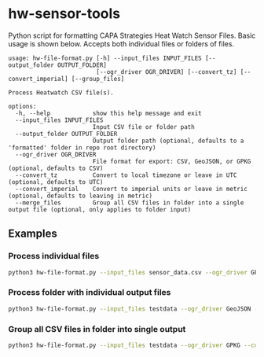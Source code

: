 # hw-sensor-tools
 Python script for formatting CAPA Strategies Heat Watch Sensor Files. Basic usage is shown below. Accepts both individual files or folders of files. 

```
usage: hw-file-format.py [-h] --input_files INPUT_FILES [--output_folder OUTPUT_FOLDER]
                         [--ogr_driver OGR_DRIVER] [--convert_tz] [--convert_imperial] [--group_files]

Process Heatwatch CSV file(s).

options:
  -h, --help            show this help message and exit
  --input_files INPUT_FILES
                        Input CSV file or folder path
  --output_folder OUTPUT_FOLDER
                        Output folder path (optional, defaults to a 'formatted' folder in repo root directory)
  --ogr_driver OGR_DRIVER
                        File format for export: CSV, GeoJSON, or GPKG (optional, defaults to CSV)
  --convert_tz          Convert to local timezone or leave in UTC (optional, defaults to UTC)
  --convert_imperial    Convert to imperial units or leave in metric (optional, defaults to leaving in metric)
  --merge_files         Group all CSV files in folder into a single output file (optional, only applies to folder input)
```

## Examples

### Process individual files
```bash
python3 hw-file-format.py --input_files sensor_data.csv --ogr_driver GPKG --convert_tz
```

### Process folder with individual output files
```bash
python3 hw-file-format.py --input_files testdata --ogr_driver GeoJSON --convert_tz --convert_imperial
```

### Group all CSV files in folder into single output
```bash
python3 hw-file-format.py --input_files testdata --ogr_driver GPKG --convert_tz --merge_files
```
